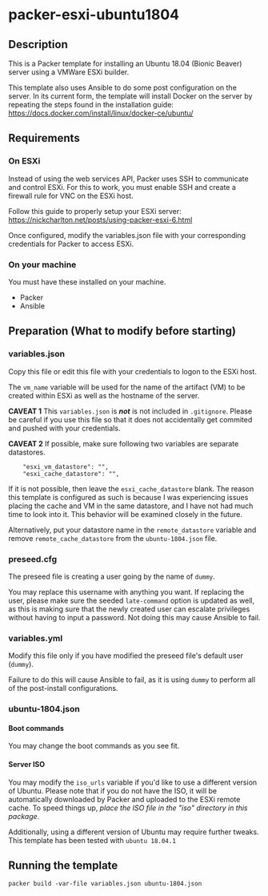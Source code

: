 # packer-esxi-ubuntu1804

## Description

This is a Packer template for installing an Ubuntu 18.04 (Bionic Beaver) server using a VMWare ESXi builder.

This template also uses Ansible to do some post configuration on the server. In its current form, the template will install Docker on the server by repeating the steps found in the installation guide: https://docs.docker.com/install/linux/docker-ce/ubuntu/ 

## Requirements

### On ESXi

Instead of using the web services API, Packer uses SSH to communicate and control ESXi. For this to work, you must enable SSH and create a firewall rule for VNC on the ESXi host.

Follow this guide to properly setup your ESXi server: https://nickcharlton.net/posts/using-packer-esxi-6.html 

Once configured, modify the variables.json file with your corresponding credentials for Packer to access ESXi.

### On your machine

You must have these installed on your machine. 

- Packer
- Ansible

## Preparation (What to modify before starting)

### variables.json

Copy this file or edit this file with your credentials to logon to the ESXi host.

The `vm_name` variable will be used for the name of the artifact (VM) to be created within ESXi as well as the hostname of the server.

**CAVEAT 1**
This `variables.json` is ***not*** is not included in `.gitignore`. Please be careful if you use this file so that it does not accidentally get commited and pushed with your credentials.

**CAVEAT 2**
If possible, make sure following two variables are separate datastores.

```
    "esxi_vm_datastore": "",
    "esxi_cache_datastore": "",
```
If it is not possible, then leave the `esxi_cache_datastore` blank. The reason this template is configured as such is because I was experiencing issues placing the cache and VM in the same datastore, and I have not had much time to look into it. This behavior will be examined closely in the future.

Alternatively, put your datastore name in the `remote_datastore` variable and remove `remote_cache_datastore` from the `ubuntu-1804.json` file. 

### preseed.cfg

The preseed file is creating a user going by the name of `dummy`. 

You may replace this username with anything you want. If replacing the user, please make sure the seeded `late-command` option is updated as well, as this is making sure that the newly created user can escalate privileges without having to input a password. Not doing this may cause Ansible to fail.

### variables.yml

Modify this file only if you have modified the preseed file's default user (`dummy`). 

Failure to do this will cause Ansible to fail, as it is using `dummy` to perform all of the post-install configurations.

### ubuntu-1804.json

#### Boot commands
You may change the boot commands as you see fit. 

#### Server ISO
You may modify the `iso_urls` variable if you'd like to use a different version of Ubuntu. Please note that if you do not have the ISO, it will be automatically downloaded by Packer and uploaded to the ESXi remote cache. To speed things up, *place the ISO file in the "iso" directory in this package*.

Additionally, using a different version of Ubuntu may require further tweaks. This template has been tested with `ubuntu 18.04.1`

## Running the template

```
packer build -var-file variables.json ubuntu-1804.json 
```